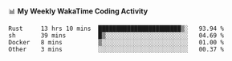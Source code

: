 <!--
**stamp711/stamp711** is a ✨ _special_ ✨ repository because its `README.md` (this file) appears on your GitHub profile.

Here are some ideas to get you started:

- 🔭 I’m currently working on ...
- 🌱 I’m currently learning ...
- 👯 I’m looking to collaborate on ...
- 🤔 I’m looking for help with ...
- 💬 Ask me about ...
- 📫 How to reach me: ...
- 😄 Pronouns: ...
- ⚡ Fun fact: ...
-->

📊 **My Weekly WakaTime Coding Activity**

<!--START_SECTION:waka-->

```text
Rust     13 hrs 10 mins  ███████████████████████▒░   93.94 %
sh       39 mins         █▒░░░░░░░░░░░░░░░░░░░░░░░   04.69 %
Docker   8 mins          ▒░░░░░░░░░░░░░░░░░░░░░░░░   01.00 %
Other    3 mins          ░░░░░░░░░░░░░░░░░░░░░░░░░   00.37 %
```

<!--END_SECTION:waka-->

